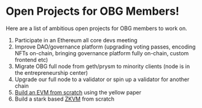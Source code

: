 # Open Projects for OBG Members!
Here are a list of ambitious open projects for OBG members to work on. 

1. Participate in an Ethereum all core devs meeting
2. Improve DAO/governance platform (upgrading voting passes, encoding NFTs on-chain, bringing governance platform fully on-chain, custom frontend etc)
3. Migrate OBG full node from geth/prysm to minority clients (node is in the entrepreneurship center)
4. Upgrade our full node to a validator or spin up a validator for another chain
6. [Build an EVM from scratch](https://www.notion.so/Building-an-EVM-from-scratch-part-1-the-execution-context-c28ebb4200c94f6fb75948a5feffc686) using the yellow paper
7. Build a stark based [ZKVM](https://aszepieniec.github.io/stark-brainfuck/) from scratch
